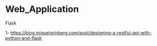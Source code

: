 # Web_Application
Flask

1- https://blog.miguelgrinberg.com/post/designing-a-restful-api-with-python-and-flask

